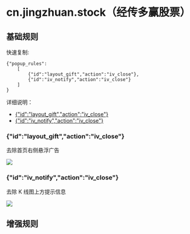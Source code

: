 # cn.jingzhuan.stock（经传多赢股票）

## 基础规则

快速复制:
```
{"popup_rules":
    [
        {"id":"layout_gift","action":"iv_close"},
        {"id":"iv_notify","action":"iv_close"}
    ]
}
```
详细说明：
- [{"id":"layout_gift","action":"iv_close"}](#idlayout_giftactioniv_close)
- [{"id":"iv_notify","action":"iv_close"}](#idiv_notifyactioniv_close)

### {"id":"layout_gift","action":"iv_close"}
去除首页右侧悬浮广告

![](./assets/首页右侧悬浮广告.jpg)

### {"id":"iv_notify","action":"iv_close"}
去除 K 线图上方提示信息

![](./assets/K线图上方提示信息.jpg)

## 增强规则
